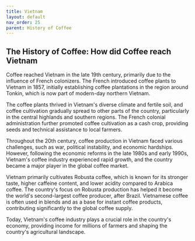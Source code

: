 ```yaml
---
title: Vietnam
layout: default
nav_order: 25
parent: History of Coffee
---
```


## The History of Coffee: How did Coffee reach Vietnam
Coffee reached Vietnam in the late 19th century, primarily due to the influence of French colonizers. The French introduced coffee plants to Vietnam in 1857, initially establishing coffee plantations in the region around Tonkin, which is now part of modern-day northern Vietnam.

The coffee plants thrived in Vietnam's diverse climate and fertile soil, and coffee cultivation gradually spread to other parts of the country, particularly in the central highlands and southern regions. The French colonial administration further promoted coffee cultivation as a cash crop, providing seeds and technical assistance to local farmers.

Throughout the 20th century, coffee production in Vietnam faced various challenges, such as war, political instability, and economic hardships. However, following the economic reforms in the late 1980s and early 1990s, Vietnam's coffee industry experienced rapid growth, and the country became a major player in the global coffee market.

Vietnam primarily cultivates Robusta coffee, which is known for its stronger taste, higher caffeine content, and lower acidity compared to Arabica coffee. The country's focus on Robusta production has helped it become the world's second-largest coffee producer, after Brazil. Vietnamese coffee is often used in blends and as a base for instant coffee products, contributing significantly to the global coffee supply.

Today, Vietnam's coffee industry plays a crucial role in the country's economy, providing income for millions of farmers and shaping the country's agricultural landscape.
